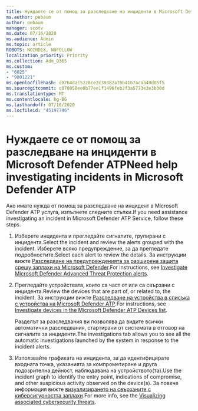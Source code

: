 ```yaml
---
title: Нуждаете се от помощ за разследване на инциденти в Microsoft Defender ATP
ms.author: pebaum
author: pebaum
manager: scotv
ms.date: 07/16/2020
ms.audience: Admin
ms.topic: article
ROBOTS: NOINDEX, NOFOLLOW
localization_priority: Priority
ms.collection: Adm_O365
ms.custom:
- "6025"
- "9001221"
ms.openlocfilehash: c07b4dac5228ce2c39382a70b41b7acaa49d05f5
ms.sourcegitcommit: c078058ee0b77ee1f1496feb2f3a5773e3e3b30d
ms.translationtype: MT
ms.contentlocale: bg-BG
ms.lasthandoff: 07/16/2020
ms.locfileid: "45197746"
---
```

# <a name="need-help-investigating-incidents-in-microsoft-defender-atp"></a><span data-ttu-id="9e03f-102">Нуждаете се от помощ за разследване на инциденти в Microsoft Defender ATP</span><span class="sxs-lookup"><span data-stu-id="9e03f-102">Need help investigating incidents in Microsoft Defender ATP</span></span>

<span data-ttu-id="9e03f-103">Ако имате нужда от помощ за разследване на инцидент в Microsoft Defender ATP услуга, изпълнете следните стъпки.</span><span class="sxs-lookup"><span data-stu-id="9e03f-103">If you need assistance investigating an incident in Microsoft Defender ATP Service, follow these steps.</span></span>

1. <span data-ttu-id="9e03f-104">Изберете инцидента и прегледайте сигналите, групирани с инцидента.</span><span class="sxs-lookup"><span data-stu-id="9e03f-104">Select the incident and review the alerts grouped with the incident.</span></span> <span data-ttu-id="9e03f-105">Изберете всяко предупреждение, за да прегледате подробностите.</span><span class="sxs-lookup"><span data-stu-id="9e03f-105">Select each alert to review the details.</span></span> <span data-ttu-id="9e03f-106">За инструкции вижте [Разследване на предупрежденията за разширена защита срещу заплахи на Microsoft Defender](https://docs.microsoft.com/windows/security/threat-protection/microsoft-defender-atp/investigate-alerts).</span><span class="sxs-lookup"><span data-stu-id="9e03f-106">For instructions, see [Investigate Microsoft Defender Advanced Threat Protection alerts](https://docs.microsoft.com/windows/security/threat-protection/microsoft-defender-atp/investigate-alerts).</span></span>
2. <span data-ttu-id="9e03f-107">Прегледайте устройствата, които са част от или са свързани с инцидента.</span><span class="sxs-lookup"><span data-stu-id="9e03f-107">Review the devices that are part of, or related to, the incident.</span></span> <span data-ttu-id="9e03f-108">За инструкции вижте [Разследване на устройства в списъка с устройства на Microsoft Defender ATP](https://docs.microsoft.com/windows/security/threat-protection/microsoft-defender-atp/investigate-machines).</span><span class="sxs-lookup"><span data-stu-id="9e03f-108">For instructions, see [Investigate devices in the Microsoft Defender ATP Devices list](https://docs.microsoft.com/windows/security/threat-protection/microsoft-defender-atp/investigate-machines).</span></span><br/>
 
    <span data-ttu-id="9e03f-109">Разделът за разследвания ви позволява да видите всички автоматични разследвания, стартирани от системата в отговор на сигналите за инциденти.</span><span class="sxs-lookup"><span data-stu-id="9e03f-109">The investigations tab allows you to see all the automatic investigations launched by the system in response to the incident alerts.</span></span>
3. <span data-ttu-id="9e03f-110">Използвайте графиката на инцидента, за да идентифицирате входната точка, указанията за компрометиране и друга подозрителна дейност, наблюдавана на устройството(та).</span><span class="sxs-lookup"><span data-stu-id="9e03f-110">Use the incident graph to identify the entry point, indications of compromise, and other suspicious activity observed on the device(s).</span></span> <span data-ttu-id="9e03f-111">За повече информация вижте [визуализирането на свързаните с киберсигурността заплахи](https://docs.microsoft.com/windows/security/threat-protection/microsoft-defender-atp/investigate-incidents#visualizing-associated-cybersecurity-threats).</span><span class="sxs-lookup"><span data-stu-id="9e03f-111">For more info, see the [Visualizing associated cybersecurity threats](https://docs.microsoft.com/windows/security/threat-protection/microsoft-defender-atp/investigate-incidents#visualizing-associated-cybersecurity-threats).</span></span>  